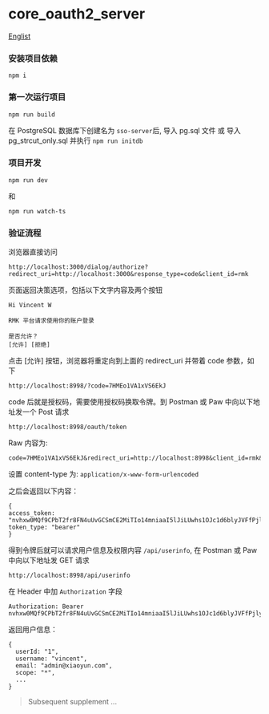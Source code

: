 # core_oauth2_server

[Englist](http://review.xiaoyun.com/diffusion/21/browse/master/README.md?as=remarkup)

### 安装项目依赖
```
npm i
```

### 第一次运行项目
```
npm run build
```
在 PostgreSQL 数据库下创建名为 `sso-server`后, 导入 pg.sql 文件 或 导入 pg_strcut_only.sql 并执行 `npm run initdb`

### 项目开发
```
npm run dev
```

和

```
npm run watch-ts
```

### 验证流程

浏览器直接访问

```
http://localhost:3000/dialog/authorize?redirect_uri=http://localhost:3000&response_type=code&client_id=rmk
```

页面返回决策选项，包括以下文字内容及两个按钮

```
Hi Vincent W

RMK 平台请求使用你的账户登录

是否允许？
[允许] [拒绝]
```

点击 [允许] 按钮，浏览器将重定向到上面的 redirect_uri 并带着 code 参数，如下
```
http://localhost:8998/?code=7HMEo1VA1xVS6EkJ
```

code 后就是授权码，需要使用授权码换取令牌。到 Postman 或 Paw 中向以下地址发一个 Post 请求

```
http://localhost:8998/oauth/token
```

Raw 内容为:


```
code=7HMEo1VA1xVS6EkJ&redirect_uri=http://localhost:8998&client_id=rmk&client_secret=rmk&grant_type=authorization_code
```

设置 content-type 为: `application/x-www-form-urlencoded`

之后会返回以下内容：

```
{
access_token: "nvhxw0MQf9CPbT2fr8FN4uUvGCSmCE2MiTIo14mniaaI5lJiLUwhs1OJc1d6blyJVFfPjlyFX0BhmCgJicpCdfoxJPbsYzl34FLKQDfRjC4uB9F9LlPoMmRrd98g8HN1pqCs6LYMNV24QXfvar87bSKx8f1K5F1gyWsgHbiaa9DpyHNC0NmaXz1ojDprw0aCfGlbZ6osvMng9tTWR1LmegtEJrHslPvRIq0CPXiS2l81VPAPNLUgDYivSnzEY0q7"
token_type: "bearer"
}
```

得到令牌后就可以请求用户信息及权限内容 `/api/userinfo`, 在 Postman 或 Paw 中向以下地址发 GET 请求

```
http://localhost:8998/api/userinfo
```

在 Header 中加 `Authorization` 字段

```
Authorization: Bearer nvhxw0MQf9CPbT2fr8FN4uUvGCSmCE2MiTIo14mniaaI5lJiLUwhs1OJc1d6blyJVFfPjlyFX0BhmCgJicpCdfoxJPbsYzl34FLKQDfRjC4uB9F9LlPoMmRrd98g8HN1pqCs6LYMNV24QXfvar87bSKx8f1K5F1gyWsgHbiaa9DpyHNC0NmaXz1ojDprw0aCfGlbZ6osvMng9tTWR1LmegtEJrHslPvRIq0CPXiS2l81VPAPNLUgDYivSnzEY0q7s
```

返回用户信息：

```
{
  userId: "1",
  username: "vincent",
  email: "admin@xiaoyun.com",
  scope: "*",
  ...
}
```

> Subsequent supplement ...